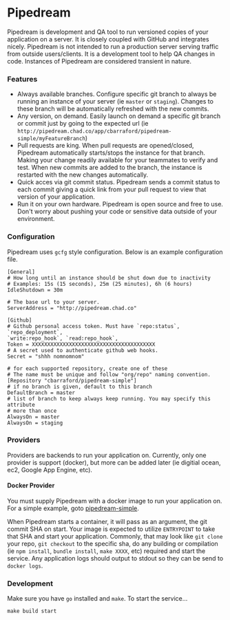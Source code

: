 Pipedream
=========

Pipedream is development and QA tool to run versioned copies of your
application on a server. It is closely coupled with GitHub and integrates
nicely. Pipedream is not intended to run a production server serving traffic
from outside users/clients. It is a development tool to help QA changes in
code. Instances of Pipedream are considered transient in nature.

### Features
 * Always available branches. Configure specific git branch to always be
   running an instance of your server (ie `master` or `staging`). Changes to
these branch will be automatically refreshed with the new commits.
 * Any version, on demand. Easily launch on demand a specific git branch or
   commit just by going to the expected url (ie
`http://pipedream.chad.co/app/cbarraford/pipedream-simple/myFeatureBranch`)
 * Pull requests are king. When pull requests are opened/closed, Pipedream
   automatically starts/stops the instance for that branch. Making your change
readily available for your teammates to verify and test. When new commits are
added to the branch, the instance is restarted with the new changes
automatically.
 * Quick acces via git commit status. Pipedream sends a commit status to each
   commit giving a quick link from your pull request to view that version of
your application.
 * Run it on your own hardware. Pipedream is open source and free to use.
   Don't worry about pushing your code or sensitive data outside of your
environment.


### Configuration
Pipedream uses `gcfg` style configuration. Below is an example configuration
file.

```
[General]
# How long until an instance should be shut down due to inactivity
# Examples: 15s (15 seconds), 25m (25 minutes), 6h (6 hours)
IdleShutdown = 30m

# The base url to your server.
ServerAddress = "http://pipedream.chad.co"

[Github]
# Github personal access token. Must have `repo:status`, `repo_deployment`,
`write:repo_hook`, `read:repo_hook`,
Token = XXXXXXXXXXXXXXXXXXXXXXXXXXXXXXXXXXXXXXXX
# A secret used to authenticate github web hooks. 
Secret = "shhh nomnomnom"

# for each supported repository, create one of these
# The name must be unique and follow "org/repo" naming convention.
[Repository "cbarraford/pipedream-simple"]
# if no branch is given, default to this branch
DefaultBranch = master
# list of branch to keep always keep running. You may specify this attribute
# more than once
AlwaysOn = master
AlwaysOn = staging
```

### Providers
Providers are backends to run your application on. Currently, only one
provider is support (docker), but more can be added later (ie digitial ocean,
ec2, Google App Engine, etc).

#### Docker Provider
You must supply Pipedream with a docker image to run your application on. For
a simple example, goto
[pipedream-simple](https://github.com/cbarraford/pipedream-simple).

When Pipedream starts a container, it will pass as an argument, the git commit
SHA on start. Your image is expected to utilize `ENTRYPOINT` to take that SHA
and start your application. Commonly, that may look like `git clone` your
repo, `git checkout` to the specific sha, do any building or compilation (ie
`npm install`, `bundle install`, `make XXXX`, etc) required and start the
service. Any application logs should output to stdout so they can be send to
`docker logs`.

### Development
Make sure you have `go` installed and `make`. To start the service... 
```
make build start
```
